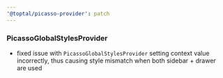 ```yaml
---
'@toptal/picasso-provider': patch
---
```


### PicassoGlobalStylesProvider

- fixed issue with `PicassoGlobalStylesProvider` setting context value incorrectly, thus causing style mismatch when both sidebar + drawer are used

